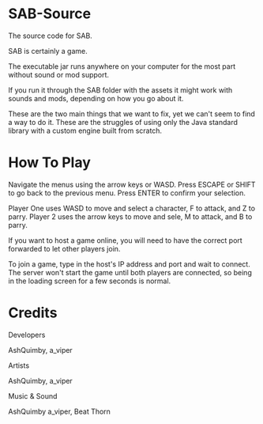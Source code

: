 # SAB-Source

  The source code for SAB.

  SAB is certainly a game.



  The executable jar runs anywhere on your computer for the most part without sound or mod support.

  If you run it through the SAB folder with the assets it might work with sounds and mods, depending on how you go about it.



  These are the two main things that we want to fix, yet we can't seem to find a way to do it. These are the struggles of using only the Java standard library with a     custom engine built from scratch.
  
# How To Play

  Navigate the menus using the arrow keys or WASD. Press ESCAPE or SHIFT to go back to the previous menu. Press ENTER to confirm your selection.
  
  Player One uses WASD to move and select a character, F to attack, and Z to parry. Player 2 uses the arrow keys to move and sele, M to attack, and B to parry.
  
  
  
  If you want to host a game online, you will need to have the correct port forwarded to let other players join.
  
  To join a game, type in the host's IP address and port and wait to connect. The server won't start the game until both players are connected, so being in the loading   screen for a few seconds is normal.
  
# Credits
  
  Developers
  
  AshQuimby, a_viper
  
  
  
  Artists
  
  AshQuimby, a_viper
  
  
  
  Music & Sound
  
  AshQuimby a_viper, Beat Thorn
